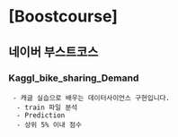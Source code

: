 # [Boostcourse] 

## 네이버 부스트코스

###  Kaggl_bike_sharing_Demand
     - 캐글 실습으로 배우는 데이터사이언스 구현입니다.
      - train 파일 분석
      - Prediction
      - 상위 5% 이내 점수 
